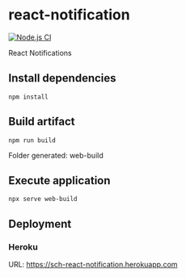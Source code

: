# react-notification
[![Node.js CI](https://github.com/schambeck/react-notification/actions/workflows/node.js.yml/badge.svg)](https://github.com/schambeck/react-notification/actions/workflows/node.js.yml)

React Notifications

## Install dependencies

    npm install

## Build artifact

    npm run build

Folder generated: web-build

## Execute application

    npx serve web-build

## Deployment

### Heroku

URL: https://sch-react-notification.herokuapp.com
